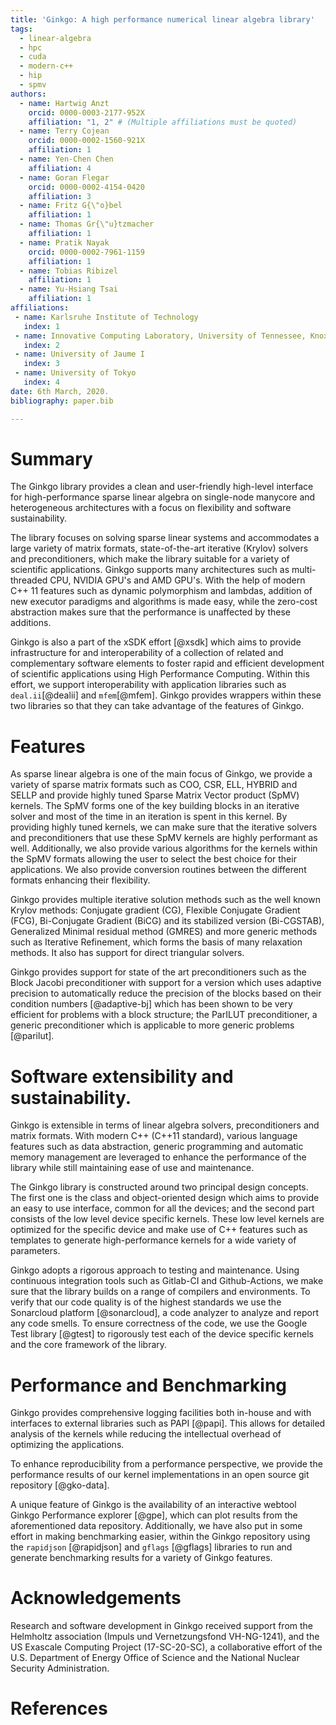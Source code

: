 ```yaml
---
title: 'Ginkgo: A high performance numerical linear algebra library'
tags:
  - linear-algebra
  - hpc
  - cuda
  - modern-c++
  - hip
  - spmv
authors:
  - name: Hartwig Anzt
    orcid: 0000-0003-2177-952X
    affiliation: "1, 2" # (Multiple affiliations must be quoted)
  - name: Terry Cojean
    orcid: 0000-0002-1560-921X
    affiliation: 1 
  - name: Yen-Chen Chen 
    affiliation: 4 
  - name: Goran Flegar
    orcid: 0000-0002-4154-0420
    affiliation: 3 
  - name: Fritz G{\"o}bel
    affiliation: 1 
  - name: Thomas Gr{\"u}tzmacher 
    affiliation: 1
  - name: Pratik Nayak 
    orcid: 0000-0002-7961-1159
    affiliation: 1 
  - name: Tobias Ribizel 
    affiliation: 1 
  - name: Yu-Hsiang Tsai 
    affiliation: 1 
affiliations:
 - name: Karlsruhe Institute of Technology
   index: 1
 - name: Innovative Computing Laboratory, University of Tennessee, Knoxville 
   index: 2
 - name: University of Jaume I 
   index: 3
 - name: University of Tokyo 
   index: 4
date: 6th March, 2020.
bibliography: paper.bib

---
```


# Summary

The Ginkgo library provides a clean and user-friendly high-level
interface for high-performance sparse linear algebra on single-node manycore and
heterogeneous architectures with a focus on flexibility and software sustainability.

The library focuses on solving sparse linear systems and accommodates a large variety
of matrix formats, state-of-the-art iterative (Krylov) solvers and preconditioners, 
which make the library suitable for a variety of scientific applications. Ginkgo
supports many architectures such as multi-threaded CPU, NVIDIA GPU's and AMD GPU's.
With the help of modern C++ 11 features such as dynamic polymorphism and lambdas, 
addition of new executor paradigms and algorithms is made easy, while the zero-cost
abstraction makes sure that the performance is unaffected by these additions. 

Ginkgo is also a part of the xSDK effort [@xsdk] which aims to provide infrastructure
for and interoperability of a collection of related and complementary software 
elements to foster rapid and efficient development of scientific applications
using High Performance Computing. Within this effort, we support interoperability with
application libraries such as `deal.ii`[@dealii] and `mfem`[@mfem]. Ginkgo provides
wrappers within these two libraries so that they can take advantage of the features of
Ginkgo. 

# Features

As sparse linear algebra is one of the main focus of Ginkgo, we provide a variety of 
sparse matrix formats such as COO, CSR, ELL, HYBRID and SELLP and provide highly tuned
Sparse Matrix Vector product (SpMV) kernels. The SpMV forms one of the key building 
blocks in an iterative solver and most of the time in an iteration is spent in this 
kernel. By providing highly tuned kernels, we can make sure that the iterative solvers
and preconditioners that use these SpMV kernels are highly performant as well. 
Additionally, we also provide various algorithms for the kernels within the SpMV
formats allowing the user to select the best choice for their applications. We also
provide conversion routines between the different formats enhancing their flexibility.

Ginkgo provides multiple iterative solution methods such as the well known Krylov
methods: Conjugate gradient (CG), Flexible Conjugate Gradient (FCG), Bi-Conjugate
Gradient (BiCG) and its stabilized version (Bi-CGSTAB), Generalized Minimal
residual method (GMRES) and more generic methods such as Iterative Refinement,
which forms the basis of many relaxation methods. It also has support for 
direct triangular solvers.

Ginkgo provides support for state of the art preconditioners such as the Block Jacobi
preconditioner with support for a version which uses adaptive precision to
automatically reduce the precision of the blocks based on their condition numbers
[@adaptive-bj] which has been shown to be very efficient for problems with a block 
structure; the ParILUT preconditioner, a generic preconditioner which is
applicable to more generic problems [@parilut].


# Software extensibility and sustainability.

Ginkgo is extensible in terms of linear algebra solvers, preconditioners and
matrix formats. With modern C++ (C++11 standard), various language features
such as data abstraction, generic programming and automatic memory management are
leveraged to enhance the performance of the library while still maintaining ease of 
use and maintenance. 

The Ginkgo library is constructed around two principal design concepts. The first
one is the class and object-oriented design which aims to provide an easy to use 
interface, common for all the devices; and the second part consists of the low level
device specific kernels. These low level kernels are optimized for the specific device
and make use of C++ features such as templates to generate high-performance 
kernels for a wide variety of parameters. 

Ginkgo adopts a rigorous approach to testing and maintenance. Using continuous
integration tools such as Gitlab-CI and Github-Actions, we make sure that 
the library builds on a range of compilers and environments. To verify that our code
quality is of the highest standards we use the Sonarcloud platform [@sonarcloud],
a code analyzer to analyze and report any code smells. To ensure correctness of
the code, we use the Google Test library [@gtest] to rigorously test each of the
device specific kernels and the core framework of the library. 


# Performance and Benchmarking

Ginkgo provides comprehensive logging facilities both in-house and with interfaces
 to external libraries such as PAPI [@papi]. This allows for detailed analysis of
 the kernels while reducing the intellectual overhead of optimizing the applications.

To enhance reproducibility from a performance perspective, we provide the performance 
results of our kernel implementations in an open source git repository [@gko-data].

A unique feature of Ginkgo is the availability of an interactive webtool Ginkgo
Performance explorer [@gpe], which can plot results from the aforementioned data 
repository. Additionally, we have also put in some effort in making benchmarking
easier, within the Ginkgo repository using the `rapidjson` [@rapidjson] and 
`gflags` [@gflags] libraries to run and generate benchmarking results for a variety 
of Ginkgo features.

# Acknowledgements
Research and software development in Ginkgo received support from the Helmholtz 
association (Impuls und Vernetzungsfond VH-NG-1241), and the US Exascale Computing 
Project (17-SC-20-SC), a collaborative effort of the U.S. Department of Energy Office 
of Science and the National Nuclear Security Administration.

# References
